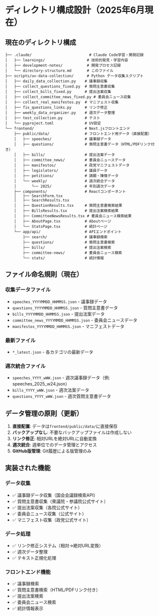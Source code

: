 # ディレクトリ構成設計（2025年6月現在）

## 現在のディレクトリ構成

```
├── .claude/                          # Claude Code学習・開発記録
│   ├── learnings/                   # 技術的発見・学習内容
│   ├── development-notes/           # 開発プロセス記録
│   └── directory-structure.md       # このファイル
├── scripts/uv-data-collection/      # Python データ収集スクリプト
│   ├── daily_data_collection.py    # 議事録収集
│   ├── collect_questions_fixed.py  # 質問主意書収集
│   ├── collect_bills_fixed.py      # 提出法案収集
│   ├── collect_committee_news_fixed.py # 委員会ニュース収集
│   ├── collect_real_manifestos.py  # マニフェスト収集
│   ├── fix_questions_links.py      # リンク修正
│   ├── weekly_data_organizer.py    # 週次データ整理
│   ├── test_collection.py          # テスト
│   └── pyproject.toml              # UV設定
└── frontend/                       # Next.jsフロントエンド
    ├── public/data/                # フロントエンド用データ（直接配置）
    │   ├── speeches/               # 議事録データ
    │   ├── questions/              # 質問主意書データ（HTML/PDFリンク付き）
    │   ├── bills/                  # 提出法案データ
    │   ├── committee_news/         # 委員会ニュースデータ
    │   ├── manifestos/             # 政党マニフェストデータ
    │   ├── legislators/            # 議員データ
    │   ├── petitions/              # 請願・陳情データ
    │   └── weekly/                 # 週次統合データ
    │       └── 2025/               # 年別週次データ
    ├── components/                 # Reactコンポーネント
    │   ├── SearchForm.tsx
    │   ├── SearchResults.tsx
    │   ├── QuestionResults.tsx     # 質問主意書検索結果
    │   ├── BillsResults.tsx        # 提出法案検索結果
    │   ├── CommitteeNewsResults.tsx # 委員会ニュース検索結果
    │   ├── AboutPage.tsx           # Aboutページ
    │   └── StatsPage.tsx           # 統計ページ
    └── app/api/                    # APIエンドポイント
        ├── search/                 # 議事録検索
        ├── questions/              # 質問主意書検索
        ├── bills/                  # 提出法案検索
        ├── committee-news/         # 委員会ニュース検索
        └── stats/                  # 統計情報
```

## ファイル命名規則（現在）

### 収集データファイル
- `speeches_YYYYMMDD_HHMMSS.json` - 議事録データ
- `questions_YYYYMMDD_HHMMSS.json` - 質問主意書データ
- `bills_YYYYMMDD_HHMMSS.json` - 提出法案データ
- `committee_news_YYYYMMDD_HHMMSS.json` - 委員会ニュースデータ
- `manifestos_YYYYMMDD_HHMMSS.json` - マニフェストデータ

### 最新ファイル
- `*_latest.json` - 各カテゴリの最新データ

### 週次統合ファイル
- `speeches_YYYY_wWW.json` - 週次議事録データ（例: speeches_2025_w24.json）
- `bills_YYYY_wWW.json` - 週次法案データ
- `questions_YYYY_wWW.json` - 週次質問主意書データ

## データ管理の原則（更新）

1. **直接配置**: データは`frontend/public/data/`に直接保存
2. **バックアップなし**: 不要なバックアップファイルは作成しない
3. **リンク修正**: 相対URLを絶対URLに自動変換
4. **週次統合**: 週単位でのデータ管理とアクセス
5. **GitHub版管理**: Git履歴による版管理のみ

## 実装された機能

### データ収集
- ✅ 議事録データ収集（国会会議録検索API）
- ✅ 質問主意書収集（衆議院・参議院公式サイト）
- ✅ 提出法案収集（各院公式サイト）
- ✅ 委員会ニュース収集（公式サイト）
- ✅ マニフェスト収集（政党公式サイト）

### データ処理
- ✅ リンク修正システム（相対→絶対URL変換）
- ✅ 週次データ整理
- ✅ テキスト正規化処理

### フロントエンド機能
- ✅ 議事録検索
- ✅ 質問主意書検索（HTML/PDFリンク付き）
- ✅ 提出法案検索
- ✅ 委員会ニュース検索
- ✅ 統計情報表示